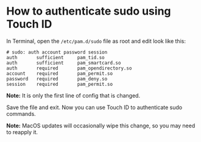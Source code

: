 # How to authenticate sudo using Touch ID

In Terminal, open the `/etc/pam.d/sudo` file as root and edit look like this:

```text
# sudo: auth account password session
auth       sufficient     pam_tid.so
auth       sufficient     pam_smartcard.so
auth       required       pam_opendirectory.so
account    required       pam_permit.so
password   required       pam_deny.so
session    required       pam_permit.so
```

**Note:** It is only the first line of config that is changed.

Save the file and exit. Now you can use Touch ID to authenticate sudo commands.

**Note:** MacOS updates will occasionally wipe this change, so you may need to reapply it.
